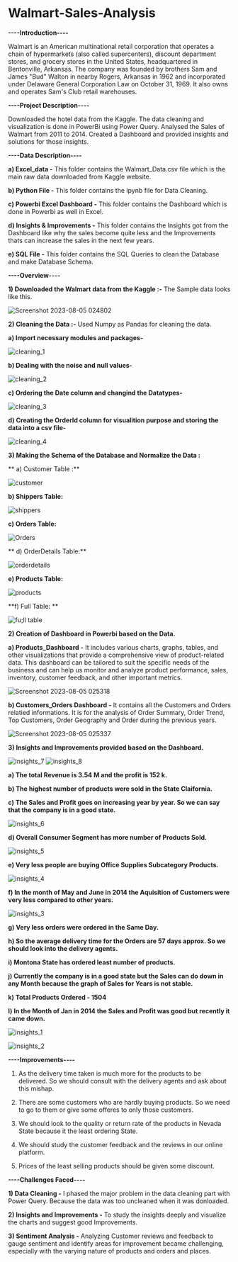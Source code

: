# Walmart-Sales-Analysis

**----Introduction----**

Walmart is an American multinational retail corporation that operates a chain of hypermarkets (also called supercenters), discount department stores, and grocery stores in the United States, headquartered in Bentonville, Arkansas. The company was founded by brothers Sam and James "Bud" Walton in nearby Rogers, Arkansas in 1962 and incorporated under Delaware General Corporation Law on October 31, 1969. It also owns and operates Sam's Club retail warehouses.

**----Project Description----**

Downloaded the hotel data from the Kaggle. The data cleaning and visualization is done in PowerBi using Power Query. Analysed the Sales of 
Walmart from 2011 to 2014. Created a Dashboard and provided insights and solutions for those insights.

**----Data Description----**

**a) Excel_data -** This folder contains the Walmart_Data.csv file which is the main raw data downloaded from Kaggle website.

**b) Python File -** This folder contains the ipynb file for Data Cleaning.

**c) Powerbi Excel Dashboard -** This folder contains the Dashboard which is done in Powerbi as well in Excel.

**d) Insights & Improvements -** This folder contains the Insights got from the Dashboard like why the sales become quite less and the Improvements thats can increase the sales in the next few years.

**e) SQL File -**  This folder contains the SQL Queries to clean the Database and make Database Schema.


**----Overview----**

**1) Downloaded the Walmart data from the Kaggle :-** The Sample data looks like this.
   
![Screenshot 2023-08-05 024802](https://github.com/tuneerdutta/Walmart-Sales-Analysis/assets/131517578/70bab083-a58f-4687-9120-dee6e5a3bf77)

**2) Cleaning the Data :-**
Used Numpy as Pandas for cleaning the data.

**a) Import necessary modules and packages-** 

![cleaning_1](https://github.com/tuneerdutta/Walmart-Sales-Analysis/assets/131517578/c07745ed-b8c7-4c80-803b-9ff43e0f813d)

**b) Dealing with the noise and null values-**

![cleaning_2](https://github.com/tuneerdutta/Walmart-Sales-Analysis/assets/131517578/83d4a81e-d3d1-4bc7-ad63-1453020554e8)

**c) Ordering the Date column and changind the Datatypes-**

![cleaning_3](https://github.com/tuneerdutta/Walmart-Sales-Analysis/assets/131517578/f6a62319-4a0c-48f6-b9e1-717e75808ba4)

**d) Creating the OrderId column for visualition purpose and storing the data into a csv file-**

![cleaning_4](https://github.com/tuneerdutta/Walmart-Sales-Analysis/assets/131517578/082f7aae-beba-4952-9244-89ac2e7ddd6f)


**3) Making the Schema of the Database and Normalize the Data :**

** a) Customer Table :**
 
![customer](https://github.com/tuneerdutta/Walmart-Sales-Analysis/assets/131517578/bcf5a88f-649a-4cad-bbda-df415014df5e)

 **b) Shippers Table:**
 
![shippers](https://github.com/tuneerdutta/Walmart-Sales-Analysis/assets/131517578/c8306407-8d02-4cc5-bb7b-9b222bc5b586)

 **c) Orders Table:**
 
![Orders](https://github.com/tuneerdutta/Walmart-Sales-Analysis/assets/131517578/c40fd807-a5fd-43ad-97e6-3a2624e751b1)

** d) OrderDetails Table:**
 
![orderdetails](https://github.com/tuneerdutta/Walmart-Sales-Analysis/assets/131517578/ce48b41f-3d06-4e39-acda-fb415ac72899)

 **e) Products Table:**
 
![products](https://github.com/tuneerdutta/Walmart-Sales-Analysis/assets/131517578/34245bf3-24e2-48ae-bef0-dc3a91e46c36)

 **f) Full Table: **
 
 ![fu;ll table](https://github.com/tuneerdutta/Walmart-Sales-Analysis/assets/131517578/046887ff-8378-420b-aaef-d903712d11fc)


**2) Creation of Dashboard in Powerbi based on the Data.**

**a) Products_Dashboard -** It includes various charts, graphs, tables, and other visualizations that provide a comprehensive view of product-related data. This dashboard can be tailored to suit the specific needs of the business and can help us monitor and analyze product performance, sales, inventory, customer feedback, and other important metrics.

![Screenshot 2023-08-05 025318](https://github.com/tuneerdutta/Walmart-Sales-Analysis/assets/131517578/669e6f44-8da4-41d3-befb-08899fa47954)

**b) Customers_Orders Dashboard -** It contains all the Customers and Orders relatied informations. It is for the analysis of Order Summary, Order Trend, Top Customers, Order Geography and Order during the previous years.

![Screenshot 2023-08-05 025337](https://github.com/tuneerdutta/Walmart-Sales-Analysis/assets/131517578/eea86184-4fb5-472f-b31c-af87f1968f71)

**3) Insights and Improvements provided based on the Dashboard.**

![insights_7](https://github.com/tuneerdutta/Walmart-Sales-Analysis/assets/131517578/55aa43b9-0fcf-478d-8b1c-4ac73f46b1f4)
![insights_8](https://github.com/tuneerdutta/Walmart-Sales-Analysis/assets/131517578/31aaff01-af50-4640-aab7-e4501634634c)

**a) The total Revenue is 3.54 M and the profit is 152 k.**

**b) The highest number of products were sold in the State Claifornia.**

**c) The Sales and Profit goes on increasing year by year. So we can say that the company is in a good state.**

![insights_6](https://github.com/tuneerdutta/Walmart-Sales-Analysis/assets/131517578/a753a54b-708d-40e9-b00a-f8147d6f5b44)

**d) Overall Consumer Segment has more number of Products Sold.**

![insights_5](https://github.com/tuneerdutta/Walmart-Sales-Analysis/assets/131517578/555ce06e-3f72-4c6e-b04f-5436415adf2b)

**e) Very less people are buying Office Supplies Subcategory Products.**

![insights_4](https://github.com/tuneerdutta/Walmart-Sales-Analysis/assets/131517578/2f279c5a-aba7-4ed3-ba2a-63d71651b3a7)

**f) In the month of May and June in 2014 the Aquisition of Customers were very less compared to other years.**

![insights_3](https://github.com/tuneerdutta/Walmart-Sales-Analysis/assets/131517578/2e8fde07-b352-4146-b595-ee62c3d406f7)

**g) Very less orders were ordered in the Same Day.**

**h) So the average delivery time for the Orders are 57 days approx. So we should look into the delivery agents.**

**i) Montona State has ordered least number of products.**

**j) Currently the company is in a good state but the Sales can do down in any Month because the graph of Sales for Years is not stable.**

**k) Total Products Ordered - 1504**

**l) In the Month of Jan in 2014 the Sales and Profit was good but recently it came down.**

![insights_1](https://github.com/tuneerdutta/Walmart-Sales-Analysis/assets/131517578/d8a974c1-359f-4e35-8c97-8bf58c682ef3)

![insights_2](https://github.com/tuneerdutta/Walmart-Sales-Analysis/assets/131517578/0e5a3810-1d7b-40fe-8cc1-c2f12c06813d)


**----Improvements----**

1) As the delivery time taken is much more for the products to be delivered. So we should consult with the delivery agents and ask about this mishap.

2) There are some customers who are hardly buying products. So we need to go to them or give some offeres to only those customers.

3) We should look to the quality or return rate of the products in Nevada State because it the least ordering State.

4) We should study the customer feedback and the reviews in our online platform.

5) Prices of the least selling products should be given some discount.



**----Challenges Faced----**

**1) Data Cleaning -** I phased the major problem in the data cleaning part with Power Query. Because the data was too uncleaned when it was donloaded.

**2) Insights and Improvements -** To study the insights deeply and visualize the charts and suggest good Improvements.

**3) Sentiment Analysis -** Analyzing Customer reviews and feedback to gauge sentiment and identify areas for improvement became challenging, especially with the varying nature of products and orders and places.

